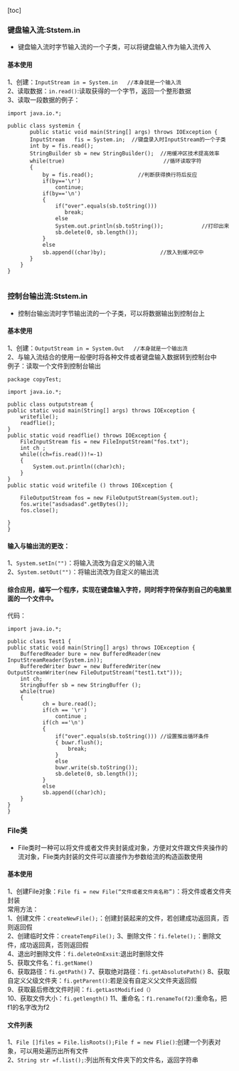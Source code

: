 [toc]
### 键盘输入流:Ststem.in 
* 键盘输入流时字节输入流的一个子类，可以将键盘输入作为输入流传入  
#### 基本使用  
1、创建：`InputStream in = System.in   //本身就是一个输入流`  
2、读取数据：`in.read()`:读取获得的一个字节，返回一个整形数据  
3、读取一段数据的例子： 
```
import java.io.*;

public class systemin {
       public static void main(String[] args) throws IOException {
	   InputStream   fis = System.in;  //键盘录入时InputStream的一个子类  
	   int by = fis.read();
	   StringBuilder sb = new StringBuilder();  //用缓冲区技术提高效率 
	   while(true)                               //循环读取字符
	   { 
		   by = fis.read();              //判断获得换行符后反应
		   if(by=='\r')
			   continue;
		   if(by=='\n')
		   {
			   if("over".equals(sb.toString()))
				  break;
			   else 
			   System.out.println(sb.toString());            //打印出来
			   sb.delete(0, sb.length());
		   }
		   else 
		   sb.append((char)by);                 //放入到缓冲区中
	   }
 	}
}


```  

### 控制台输出流:Ststem.in 
* 控制台输出流时字节输出流的一个子类，可以将数据输出到控制台上 
#### 基本使用  
1、创建：`OutputStream in = System.Out   //本身就是一个输出流`  
2、与输入流结合的使用一般便时将各种文件或者键盘输入数据转到控制台中  
例子：读取一个文件到控制台输出 
```
package copyTest;

import java.io.*;

public class outputstream {
public static void main(String[] args) throws IOException {
	writefile();
	readflie();
}
public static void readflie() throws IOException {
	FileInputStream fis = new FileInputStream("fos.txt");
	int ch ;
	while((ch=fis.read())!=-1)
	{
		System.out.println((char)ch);
	}
}
public static void writefile () throws IOException {

	FileOutputStream fos = new FileOutputStream(System.out);
	fos.write("asdsadasd".getBytes());
	fos.close();
	
}
}

```
#### 输入与输出流的更改：
1、`System.setIn("")`：将输入流改为自定义的输入流  
2、`System.setOut("")`：将输出流改为自定义的输出流

#### 综合应用，编写一个程序，实现在键盘输入字符，同时将字符保存到自己的电脑里面的一个文件中。  
代码：
```
import java.io.*;

public class Test1 {
public static void main(String[] args) throws IOException {
	BufferedReader bure = new BufferedReader(new InputStreamReader(System.in));
	BufferedWriter buwr = new BufferedWriter(new OutputStreamWriter(new FileOutputStream("test1.txt")));
	int ch;
	StringBuffer sb = new StringBuffer ();
	while(true)
	{    
		   ch = bure.read();
		   if(ch == '\r')
			   continue ;
		   if(ch =='\n')
		   {
			   if("over".equals(sb.toString())) //设置推出循环条件
			   { buwr.flush();  
				   break;
			   }
			   else 
			   buwr.write(sb.toString());
			   sb.delete(0, sb.length());
		   }
		   else 
		   sb.append((char)ch);
	}
}
}
```
### File类
* File类时一种可以将文件或者文件夹封装成对象，方便对文件跟文件夹操作的流对象，Flie类内封装的文件可以直接作为参数给流的构造函数使用  
#### 基本使用 
1、创建File对象：`File fi = new File(“文件或者文件夹名称”)`：将文件或者文件夹封装  
常用方法：  
1、创建文件：`createNewFile();`：创建封装起来的文件，若创建成功返回真，否则返回假  
2、创建临时文件：`createTempFile();`
3、删除文件：`fi.felete();`：删除文件，成功返回真，否则返回假  
4、退出时删除文件：`fi.deleteOnExsit`:退出时删除文件  
5、获取文件名：`fi.getName()`  
6、获取路径：`fi.getPath()`
7、获取绝对路径：`fi.getAbsolutePath()`
8、获取自定义父级文件夹：`fi.getParent()`:若是没有自定义父文件夹返回假  
9、获取最后修改文件时间：`fi.getLastModified（）`  
10、获取文件大小：`fi.getlength()`
11、重命名：`f1.renameTo(f2)`:重命名，把f1的名字改为f2  
#### 文件列表  
1、`File []files = File.lisRoots();File f = new Flie()`:创建一个列表对象，可以用处遍历出所有文件  
2、`String str =f.list();`:列出所有文件夹下的文件名，返回字符串 

